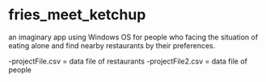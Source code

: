 # fries_meet_ketchup

an imaginary app using Windows OS for people who facing the situation of eating alone and find nearby restaurants by their preferences.

-projectFile.csv = data file of restaurants
-projectFile2.csv = data file of people
